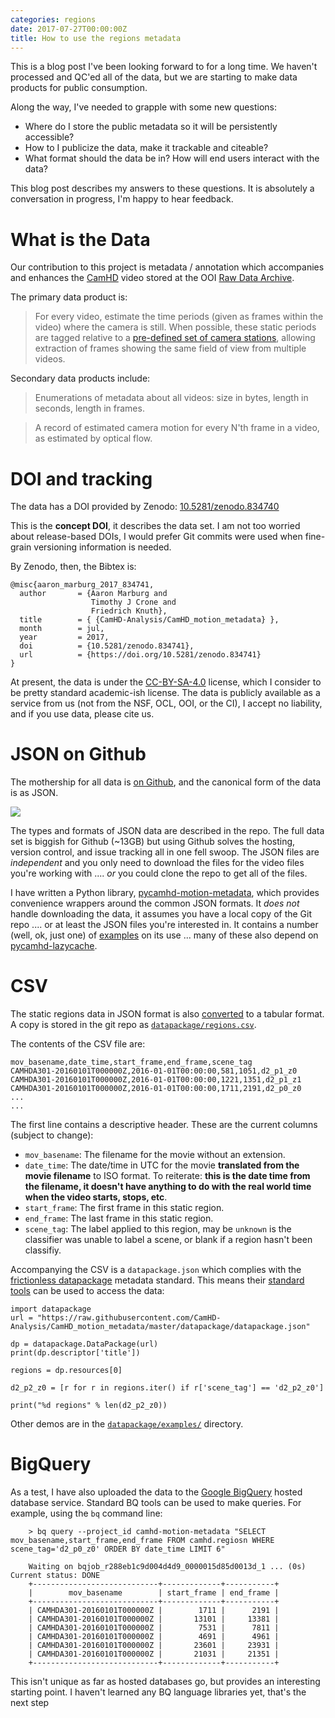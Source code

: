 ```yaml
---
categories: regions
date: 2017-07-27T00:00:00Z
title: How to use the regions metadata
---
```


This is a blog post I've been looking forward to for a long time.   We haven't processed and QC'ed all of the data, but we are starting to make data products for public consumption.   

Along the way, I've needed to grapple with some new questions:

 * Where do I store the public metadata so it will be persistently accessible?
 * How to I publicize the data, make it trackable and citeable?
 * What format should the data be in?   How will end users interact with the data?

This blog post describes my answers to these questions.   It is absolutely a conversation in progress, I'm happy to hear feedback.

# What is the Data

Our contribution to this project is metadata / annotation which accompanies and enhances the [CamHD](http://oceanobservatories.org/instrument-class/camhd/) video stored at the OOI [Raw Data Archive](https://rawdata.oceanobservatories.org/files/RS03ASHS/PN03B/06-CAMHDA301/).

The primary data product is:

>  For every video, estimate the time periods (given as frames within the video) where the camera is still.   When possible, these static periods are tagged relative to a [pre-defined set of camera stations](https://github.com/CamHD-Analysis/CamHD_motion_metadata/blob/master/docs/Regions.md), allowing extraction of frames showing the same field of view from multiple videos.

Secondary data products include:

>  Enumerations of metadata about all videos:   size in bytes, length in seconds, length in frames.

>  A record of estimated camera motion for every N'th frame in a video, as estimated by optical flow.

# DOI and tracking

The data has a DOI provided by Zenodo:   [10.5281/zenodo.834740](https://zenodo.org/record/834741#.WXpJrMbGxE4)

This is the __concept DOI__, it describes the data set.  I am not too worried about release-based DOIs, I would prefer Git commits were used when fine-grain versioning information is needed.

By Zenodo, then, the Bibtex is:

    @misc{aaron_marburg_2017_834741,
      author       = {Aaron Marburg and
                      Timothy J Crone and
                      Friedrich Knuth},
      title        = { {CamHD-Analysis/CamHD_motion_metadata} },
      month        = jul,
      year         = 2017,
      doi          = {10.5281/zenodo.834741},
      url          = {https://doi.org/10.5281/zenodo.834741}
    }

At present, the data is under the [CC-BY-SA-4.0](https://creativecommons.org/licenses/by-sa/4.0/) license, which I consider to be pretty standard academic-ish license.   The data is publicly available as a service from us (not from the NSF, OCL, OOI, or the CI), I accept no liability, and if you use data, please cite us.

# JSON on Github

The mothership for all data is [on Github](https://github.com/CamHD-Analysis/CamHD_motion_metadata),
and the canonical form of the data is as JSON.   

![]({{site.baseurl}}/images/CamHD_motion_metadata_github_screenshot.jpg)

The types and formats of JSON data are described in the repo.   The full data set is biggish for Github (~13GB) but using Github solves the hosting, version control, and issue tracking all in one fell swoop.  The JSON files are _independent_ and you only need to download the files for the video files you're working with .... _or_ you could clone the repo to get all of the files.




I have written a Python library, [pycamhd-motion-metadata](https://github.com/CamHD-Analysis/pycamhd-motion-metadata), which provides
convenience wrappers around the common JSON formats.   It _does not_ handle downloading the data, it assumes you have a local copy of the Git repo .... or at least the JSON files you're interested in.    It contains a number (well, ok, just one) of [examples](https://github.com/CamHD-Analysis/pycamhd-motion-metadata/tree/master/examples) on its use ... many of these also depend on [pycamhd-lazycache](https://github.com/CamHD-Analysis/pycamhd-lazycache).




# CSV

The static regions data in JSON format is also [converted](https://github.com/CamHD-Analysis/CamHD_motion_metadata/blob/master/scripts/regions_to_csv.py) to a tabular format.   A copy is stored in the git repo as [`datapackage/regions.csv`](https://github.com/CamHD-Analysis/CamHD_motion_metadata/tree/master/datapackage).

The contents of the CSV file are:

    mov_basename,date_time,start_frame,end_frame,scene_tag
    CAMHDA301-20160101T000000Z,2016-01-01T00:00:00,581,1051,d2_p1_z0
    CAMHDA301-20160101T000000Z,2016-01-01T00:00:00,1221,1351,d2_p1_z1
    CAMHDA301-20160101T000000Z,2016-01-01T00:00:00,1711,2191,d2_p0_z0
    ...
    ...

The first line contains a descriptive header.   These are the current columns (subject to change):

 * `mov_basename`:  The filename for the movie without an extension.
 * `date_time`: The date/time in UTC for the movie __translated from the movie filename__ to ISO format.   To reiterate:  __this is the date time from the filename, it doesn't have anything to do with the real world time when the video starts, stops, etc__.
 * `start_frame`:   The first frame in this static region.  
 * `end_frame`:  The last frame in this static region.
 * `scene_tag`:   The label applied to this region, may be `unknown` is the classifier was unable to label a scene, or blank if a region hasn't been classifiy.


Accompanying the CSV is a `datapackage.json` which complies with the [frictionless datapackage](http://frictionlessdata.io) metadata standard.  This means their [standard tools](http://frictionlessdata.io/tools/) can be used to access the data:

    import datapackage
    url = "https://raw.githubusercontent.com/CamHD-Analysis/CamHD_motion_metadata/master/datapackage/datapackage.json"

    dp = datapackage.DataPackage(url)
    print(dp.descriptor['title'])

    regions = dp.resources[0]

    d2_p2_z0 = [r for r in regions.iter() if r['scene_tag'] == 'd2_p2_z0']

    print("%d regions" % len(d2_p2_z0))


Other demos are in the [`datapackage/examples/`](https://github.com/CamHD-Analysis/CamHD_motion_metadata/tree/master/datapackage/examples) directory.


# BigQuery

As a test, I have also uploaded the data to the [Google BigQuery](https://bigquery.cloud.google.com/table/camhd-motion-metadata:camhd.movie_metadata) hosted database service.  Standard BQ tools can be used to make queries.   For example, using the `bq` command line:

        > bq query --project_id camhd-motion-metadata "SELECT mov_basename,start_frame,end_frame FROM camhd.regiosn WHERE scene_tag='d2_p0_z0' ORDER BY date_time LIMIT 6"

        Waiting on bqjob_r288eb1c9d004d4d9_0000015d85d0013d_1 ... (0s) Current status: DONE
        +----------------------------+-------------+-----------+
        |        mov_basename        | start_frame | end_frame |
        +----------------------------+-------------+-----------+
        | CAMHDA301-20160101T000000Z |        1711 |      2191 |
        | CAMHDA301-20160101T000000Z |       13101 |     13381 |
        | CAMHDA301-20160101T000000Z |        7531 |      7811 |
        | CAMHDA301-20160101T000000Z |        4691 |      4961 |
        | CAMHDA301-20160101T000000Z |       23601 |     23931 |
        | CAMHDA301-20160101T000000Z |       21031 |     21351 |
        +----------------------------+-------------+-----------+


This isn't unique as far as hosted databases go, but provides an interesting starting point.  I haven't learned any BQ language libraries yet, that's the next step
